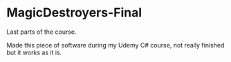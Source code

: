 # MagicDestroyers-Final
Last parts of the course.

Made this piece of software during my Udemy C# course, not really finished but it works as it is.

